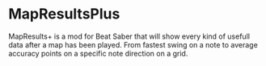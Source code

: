 # MapResultsPlus
MapResults+ is a mod for Beat Saber that will show every kind of usefull data after a map has been played. From fastest swing on a note to average accuracy points on a specific note direction on a grid.

